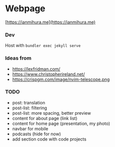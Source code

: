 # Webpage
[https://ianmihura.me](https://ianmihura.me)

### Dev

Host with `bundler exec jekyll serve`

### Ideas from
* https://lexfridman.com/
* https://www.christopherireland.net/
* https://crispgm.com/image/nvim-telescope.png

### TODO
* post: translation
* post-list: filtering
* post-list: more spacing, better preview
* content for about page (link list)
* content for home page (presentation, my photo)
* navbar for mobile
* podcasts (hide for now)
* add section code with code projects
